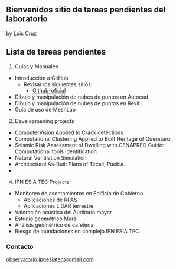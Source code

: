 ## Bienvenidos sitio de tareas pendientes del laboratorio

by Luis Cruz

## Lista de tareas pendientes

1. Guías y Manuales
- Introducción a GitHub
  - Revisar los siguientes sitios:
    - [Github-oficial](https://docs.github.com/en/get-started/writing-on-github/getting-started-with-writing-and-formatting-on-github/basic-writing-and-formatting-syntax)
- Dibujo y manipulación de nubes de puntos en Autocad
- Dibujo y manipulación de nubes de puntos en Revit
- Guia de uso de MeshLab

2. Developmening projects
- ComputerVision Applied to Crack detections
- Computational Clustering Applied to Built Heritage of Queretaro
- Seismic Risk Assessment of Dwelling with CENAPRED Guide: Computational tools identification
- Natural Ventilation Simulation
- Architectural As-Built Plans of Tecali, Puebla.
- 
4. IPN ESIA TEC Projects 
- Monitoreo de asentamientos en Edificio de Gobierno
  - Aplicaciones de RPAS
  - Aplicaciones LiDAR terrestre
- Valoración acústica del Auditorio mayor
- Estudio geométrico Mural
- Análisis geométrico de cafetería
- Riesgo de inundaciones en complejo IPN ESIA TEC




### Contacto
[observatorio.ipnesiatec@gmail.com](mailto:observatorio.ipnesiatec@gmail.com)

